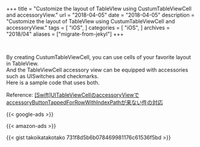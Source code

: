 +++
title = "Customize the layout of TableVIew using CustumTableViewCell and accessoryView."
url = "2018-04-05"
date = "2018-04-05"
description = "Customize the layout of TableVIew using CustumTableViewCell and accessoryView."
tags = [
    "iOS",
]
categories = [
    "iOS",
]
archives = "2018/04"
aliases = ["migrate-from-jekyl"]
+++

<br>

By creating CustumTableViewCell, you can use cells of your favorite layout in TableView.  
And the TableViewCell accessory view can be equipped with accessories such as UISwitches and checkmarks.  
Here is a sample code that uses both.  

Reference:
[[Swift]UITableViewCellのaccessoryViewでaccessoryButtonTappedForRowWithIndexPathが来ない件の対応](https://qiita.com/seiko_m/items/03f71bea83e35d302d3f)

<!-- Google Ads -->
{{< google-ads >}}

<!-- Amazon Ads -->
{{< amazon-ads >}}

{{< gist takoikatakotako 731f8d5b6b078469981176c61536f5bd >}}
